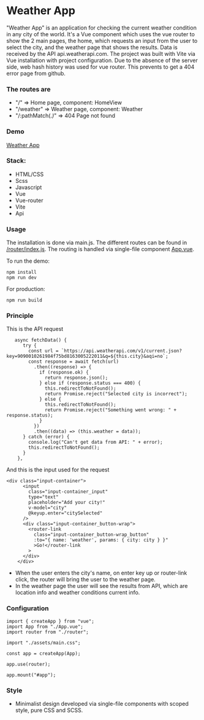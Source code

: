 # Weather App

"Weather App" is an application for checking the current weather condition in any city of the world.
It's a Vue component which uses the vue router to show the 2 main pages, the home, which requests an input from the user to select the city, and the weather page that shows the results.
Data is received by the API api.weatherapi.com.
The project was built with Vite via Vue installation with project configuration.
Due to the absence of the server side, web hash history was used for vue router.
This prevents to get a 404 error page from github.

### The routes are

- "/" => Home page, component: HomeView
- "/weather" => Weather page, component: Weather
- "/:pathMatch(._)_" => 404 Page not found

### Demo

[Weather App](https://srizza93.github.io/weather-app/)

### Stack:

- HTML/CSS
- Scss
- Javascript
- Vue
- Vue-router
- Vite
- Api

### Usage

The installation is done via main.js.
The different routes can be found in [/router/index.js](https://github.com/Srizza93/weather-app/blob/main/src/router/index.js).
The routing is handled via single-file component [App.vue](https://github.com/Srizza93/weather-app/blob/main/src/App.vue).

To run the demo:

```
npm install
npm run dev
```

For production:

```
npm run build
```

### Principle

This is the API request

```
   async fetchData() {
      try {
        const url = `https://api.weatherapi.com/v1/current.json?key=9090010261984f75bd8163005222011&q=${this.city}&aqi=no`;
        const response = await fetch(url)
          .then((response) => {
            if (response.ok) {
              return response.json();
            } else if (response.status === 400) {
              this.redirectToNotFound();
              return Promise.reject("Selected city is incorrect");
            } else {
              this.redirectToNotFound();
              return Promise.reject("Something went wrong: " + response.status);
            }
          })
          .then((data) => (this.weather = data));
      } catch (error) {
        console.log("Can't get data from API: " + error);
        this.redirectToNotFound();
      }
    },
```

And this is the input used for the request

```
<div class="input-container">
      <input
        class="input-container_input"
        type="text"
        placeholder="Add your city!"
        v-model="city"
        @keyup.enter="citySelected"
      />
      <div class="input-container_button-wrap">
        <router-link
          class="input-container_button-wrap_button"
          :to="{ name: 'weather', params: { city: city } }"
          >Go!</router-link
        >
      </div>
    </div>
```

- When the user enters the city's name, on enter key up or router-link click, the router will bring the user to the weather page.
- In the weather page the user will see the results from API, which are location info and weather conditions current info.

### Configuration

```
import { createApp } from "vue";
import App from "./App.vue";
import router from "./router";

import "./assets/main.css";

const app = createApp(App);

app.use(router);

app.mount("#app");

```

### Style

- Minimalist design developed via single-file components with scoped style, pure CSS and SCSS.
